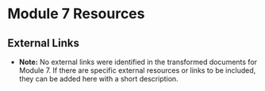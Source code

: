 # Module 7 Resources

## External Links

-   **Note:** No external links were identified in the transformed documents for Module 7. If there are specific external resources or links to be included, they can be added here with a short description.
